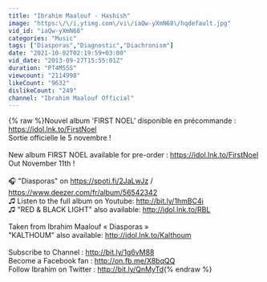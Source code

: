 ```yaml
---
title: "Ibrahim Maalouf - Hashish"
image: "https:\/\/i.ytimg.com\/vi\/iaQw-yXmN68\/hqdefault.jpg"
vid_id: "iaQw-yXmN68"
categories: "Music"
tags: ["Diasporas","Diagnostic","Diachronism"]
date: "2021-10-02T02:19:59+03:00"
vid_date: "2013-09-27T15:55:01Z"
duration: "PT4M55S"
viewcount: "2114998"
likeCount: "9632"
dislikeCount: "249"
channel: "Ibrahim Maalouf Official"
---
```

{% raw %}Nouvel album 'FIRST NOEL' disponible en précommande : <a rel="nofollow" target="blank" href="https://idol.lnk.to/FirstNoel">https://idol.lnk.to/FirstNoel</a> <br />Sortie officielle le 5 novembre ! <br /><br />New album FIRST NOEL available for pre-order : <a rel="nofollow" target="blank" href="https://idol.lnk.to/FirstNoel">https://idol.lnk.to/FirstNoel</a><br />Out November 11th !<br /><br />🎧 &quot;Diasporas&quot; on <a rel="nofollow" target="blank" href="https://spoti.fi/2JaLwJz">https://spoti.fi/2JaLwJz</a> / <a rel="nofollow" target="blank" href="https://www.deezer.com/fr/album/56542342">https://www.deezer.com/fr/album/56542342</a><br />♫ Listen to the full album on Youtube: <a rel="nofollow" target="blank" href="http://bit.ly/1hmBC4i">http://bit.ly/1hmBC4i</a><br />♫ &quot;RED &amp; BLACK LIGHT&quot; also available: <a rel="nofollow" target="blank" href="http://idol.lnk.to/RBL">http://idol.lnk.to/RBL</a><br /><br />Taken from Ibrahim Maalouf « Diasporas »<br />&quot;KALTHOUM&quot; also available:  <a rel="nofollow" target="blank" href="http://idol.lnk.to/Kalthoum">http://idol.lnk.to/Kalthoum</a><br /><br />Subscribe to Channel : <a rel="nofollow" target="blank" href="http://bit.ly/1g6vM88">http://bit.ly/1g6vM88</a><br />Become a Facebook fan : <a rel="nofollow" target="blank" href="http://on.fb.me/X8bqQQ">http://on.fb.me/X8bqQQ</a><br />Follow Ibrahim on Twitter : <a rel="nofollow" target="blank" href="http://bit.ly/QnMyTd">http://bit.ly/QnMyTd</a>{% endraw %}
